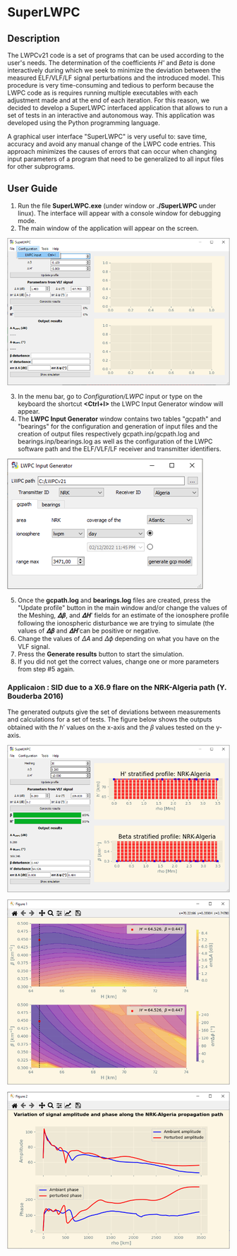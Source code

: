 # SuperLWPC
## Description
The LWPCv21 code is a set of programs that can be used according to the user's needs. The determination of the coefficients *H'* and *Beta* is done interactively during which we seek to minimize the deviation between the measured ELF/VLF/LF signal perturbations and the introduced model. This procedure is very time-consuming and tedious to perform because the LWPC code as is requires running multiple executables with each adjustment made and at the end of each iteration. For this reason, we decided to develop a SuperLWPC interfaced application that allows to run a set of tests in an interactive and autonomous way. This application was developed using the Python programming language.

A graphical user interface "SuperLWPC" is very useful to: save time, accuracy and avoid any manual change of the LWPC code entries. This approach minimizes the causes of errors that can occur when changing input parameters of a program that need to be generalized to all input files for other subprograms.

## User Guide
1. Run the file **SuperLWPC.exe** (under window or **./SuperLWPC** under linux). The interface will appear with a console window for debugging mode.
2. The main window of the application will appear on the screen.

![start window](assets/MainWindow_Start.PNG)

3. In the menu bar, go to *Configuration/LWPC* input or type on the keyboard the shortcut **<Ctrl+I>** the LWPC Input Generator window will appear.
4. The **LWPC Input Generator** window contains two tables "gcpath" and "bearings" for the configuration and generation of input files and the creation of output files respectively gcpath.inp/gcpath.log and bearings.inp/bearings.log as well as the configuration of the LWPC software path and the ELF/VLF/LF receiver and transmitter identifiers.

![Input Gen](assets/InputGen.PNG)

5. Once the **gcpath.log** and **bearings.log** files are created, press the "Update profile" button in the main window and/or change the values of the Meshing, 𝜟𝜷, and 𝜟𝑯′ fields for an estimate of the ionosphere profile following the ionospheric disturbance we are trying to simulate (the values of 𝜟𝜷 and 𝜟𝑯′can be positive or negative.
6. Change the values of 𝛥𝐴 and 𝛥𝜙 depending on what you have on the VLF signal.
7. Press the **Generate results** button to start the simulation.
8. If you did not get the correct values, change one or more parameters from step #5 again.

### Applicaion : SID due to a X6.9 flare on the NRK-Algeria path (Y. Bouderba 2016)

The generated outputs give the set of deviations between measurements and calculations for a set of tests. The figure below shows the outputs obtained with the ℎ′ values on the x-axis and the 𝛽 values tested on the y-axis.

![MainWindow_Result](assets/MainWindow_Result.PNG)

![ContourPlot](assets/ContourPlot.PNG)

![Simulation](assets/Simulation.PNG)

